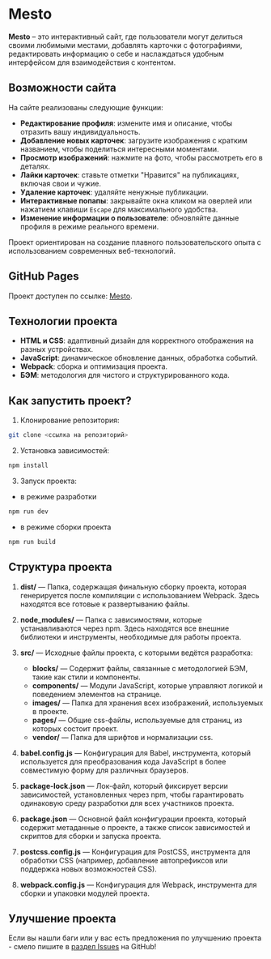 # Mesto

**Mesto** – это интерактивный сайт, где пользователи могут делиться своими любимыми местами, добавлять карточки с фотографиями, редактировать информацию о себе и наслаждаться удобным интерфейсом для взаимодействия с контентом.

## Возможности сайта

На сайте реализованы следующие функции:  
- **Редактирование профиля**: измените имя и описание, чтобы отразить вашу индивидуальность.  
- **Добавление новых карточек**: загрузите изображения с кратким названием, чтобы поделиться интересными моментами.  
- **Просмотр изображений**: нажмите на фото, чтобы рассмотреть его в деталях.  
- **Лайки карточек**: ставьте отметки "Нравится" на публикациях, включая свои и чужие.  
- **Удаление карточек**: удаляйте ненужные публикации.  
- **Интерактивные попапы**: закрывайте окна кликом на оверлей или нажатием клавиши `Escape` для максимального удобства.  
- **Изменение информации о пользователе**: обновляйте данные профиля в режиме реального времени.  

Проект ориентирован на создание плавного пользовательского опыта с использованием современных веб-технологий.  

## GitHub Pages
Проект доступен по ссылке: [Mesto](https://kirill555dg.github.io/Mesto/).

## Технологии проекта

- **HTML и CSS**: адаптивный дизайн для корректного отображения на разных устройствах.  
- **JavaScript**: динамическое обновление данных, обработка событий.  
- **Webpack**: сборка и оптимизация проекта.  
- **БЭМ**: методология для чистого и структурированного кода.  

## Как запустить проект?

1. Клонирование репозитория:
```bash
git clone <ссылка на репозиторий>  
```
2. Установка зависимостей:
```bash
npm install  
```
3. Запуск проекта:
- в режиме разработки 
```bash
npm run dev  
```
- в режиме сборки проекта
```bash
npm run build  
```

## Структура проекта

1. **dist/** — Папка, содержащая финальную сборку проекта, которая генерируется после компиляции с использованием Webpack. Здесь находятся все готовые к развертыванию файлы.

2. **node_modules/** — Папка с зависимостями, которые устанавливаются через npm. Здесь находятся все внешние библиотеки и инструменты, необходимые для работы проекта.

3. **src/** — Исходные файлы проекта, с которыми ведётся разработка:
   - **blocks/** — Содержит файлы, связанные с методологией БЭМ, такие как стили и компоненты.
   - **components/** — Модули JavaScript, которые управляют логикой и поведением элементов на странице.
   - **images/** — Папка для хранения всех изображений, используемых в проекте.
   - **pages/** — Общие css-файлы, используемые для страниц, из которых состоит проект.
   - **vendor/** — Папка для шрифтов и нормализации css.

4. **babel.config.js** — Конфигурация для Babel, инструмента, который используется для преобразования кода JavaScript в более совместимую форму для различных браузеров.

5. **package-lock.json** — Лок-файл, который фиксирует версии зависимостей, установленных через npm, чтобы гарантировать одинаковую среду разработки для всех участников проекта.

6. **package.json** — Основной файл конфигурации проекта, который содержит метаданные о проекте, а также список зависимостей и скриптов для сборки и запуска проекта.

7. **postcss.config.js** — Конфигурация для PostCSS, инструмента для обработки CSS (например, добавление автопрефиксов или поддержка новых возможностей CSS).

8. **webpack.config.js** — Конфигурация для Webpack, инструмента для сборки и упаковки модулей проекта.

## Улучшение проекта

Если вы нашли баги или у вас есть предложения по улучшению проекта - смело пишите в [раздел Issues](https://github.com/Kirill555dg/Mesto/issues) на GitHub!

